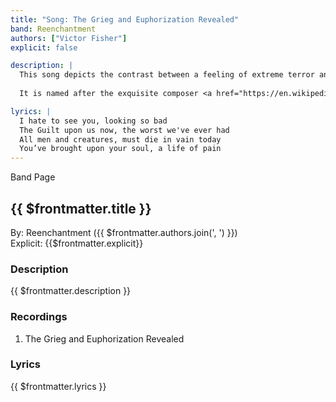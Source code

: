 ```yaml
---
title: "Song: The Grieg and Euphorization Revealed"
band: Reenchantment
authors: ["Victor Fisher"]
explicit: false

description: |
  This song depicts the contrast between a feeling of extreme terror and a calm and reflective period that may be experienced in its wake.
  
  It is named after the exquisite composer <a href="https://en.wikipedia.org/wiki/Funeral_March_in_Memory_of_Rikard_Nordraak" target="_blank">Edvard Grieg</a>.

lyrics: |
  I hate to see you, looking so bad
  The Guilt upon us now, the worst we've ever had
  All men and creatures, must die in vain today
  You’ve brought upon your soul, a life of pain
---
```


<g-link to="/16">Band Page</g-link>

## {{ $frontmatter.title }}

By: <g-link to="/16">Reenchantment</g-link> ({{ $frontmatter.authors.join(', ') }})  
Explicit: {{$frontmatter.explicit}}

### Description

<vue-markdown>{{ $frontmatter.description }}</vue-markdown>

### Recordings

1. <g-link to="/138">The Grieg and Euphorization Revealed</g-link>

### Lyrics

<vue-markdown>{{ $frontmatter.lyrics }}</vue-markdown>
